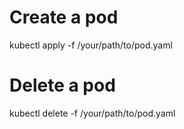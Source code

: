 # Create a pod
kubectl apply -f /your/path/to/pod.yaml
# Delete a pod
kubectl delete -f /your/path/to/pod.yaml
